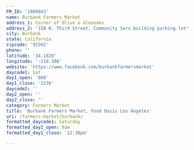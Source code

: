 ```yaml
---
FM_ID: '1000843'
name: Burbank Farmers Market
address_1: Corner of Olive & Glenoaks
address_2: '150 N. Third Street, Community Serv building parking lot'
city: Burbank
state: California
zipcode: '91502'
phone: ''
latitude: '34.1828'
longitude: '-118.308'
website: 'https://www.facebook.com/burbankfarmersmarket'
daycode1: Sat
day1_open: '800'
day1_close: '1230'
daycode2: ''
day2_open: ''
day2_close: ''
category: Farmers Market
title: 'Burbank Farmers Market, Food Oasis Los Angeles'
uri: /farmers-market/burbank/
formatted_daycode1: Saturday
formatted_day1_open: 8am
formatted_day1_close: '12:30pm'

---
```


